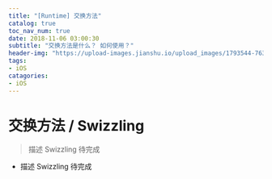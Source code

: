 ```yaml
---
title: "[Runtime] 交换方法"
catalog: true
toc_nav_num: true
date: 2018-11-06 03:00:30
subtitle: "交换方法是什么？ 如何使用？"
header-img: "https://upload-images.jianshu.io/upload_images/1793544-763b516d100e34e6.jpg?imageMogr2/auto-orient/strip%7CimageView2/2/w/1240"
tags:
- iOS
catagories:
- iOS
---
```


交换方法 / Swizzling
=======
> 描述 Swizzling 待完成

  * 描述 Swizzling 待完成